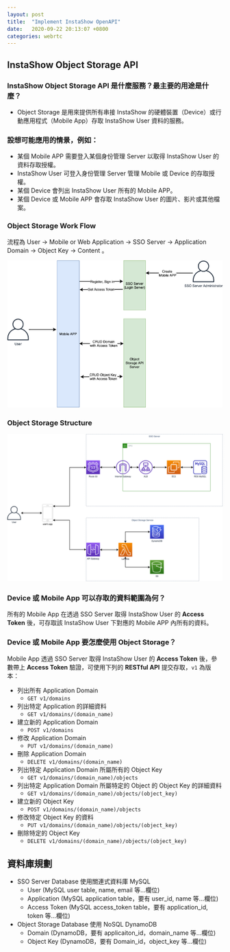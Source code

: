 ```yaml
---
layout: post
title:  "Implement InstaShow OpenAPI"
date:   2020-09-22 20:13:07 +0800
categories: webrtc
---
```


## InstaShow Object Storage API

### InstaShow Object Storage API 是什麼服務？最主要的用途是什麼？

* Object Storage 是用來提供所有串接 InstaShow 的硬體裝置（Device）或行動應用程式（Mobile App）存取 InstaShow User 資料的服務。

### 設想可能應用的情景，例如：

* 某個 Mobile APP 需要登入某個身份管理 Server 以取得 InstaShow User 的資料存取授權。
* InstaShow User 可登入身份管理 Server 管理 Mobile 或 Device 的存取授權。
* 某個 Device 會列出 InstaShow User 所有的 Mobile APP。
* 某個 Device 或 Mobile APP 會存取 InstaShow User 的圖片、影片或其他檔案。

### Object Storage Work Flow
流程為 User -> Mobile or Web Application -> SSO Server -> Application Domain -> Object Key -> Content 。


![Work Flow](/assets/open-api/work-flow.png)

### Object Storage Structure

![Structure](/assets/open-api/structure.png)

<!-- 架構中每個項目的用途為：

* P.Cloud User 在 SSO 註冊，登入，取得 Access Token
* P.Cloud Application：需要在 SSO 後台建立 Application
* P.Cloud Application 旗下可能會有多個 Application Domain，代表所屬的功能
* Application Domain 旗下可能會有多個 Object Key，代表存取某個 Resource 的連結，例如 S3，或 DynamoDB 某個 Table 的欄位裡的 json
* Content 表示經由 `/<User>/<Application>/<Application Domain>/<Object Key>` 組合出的 path，所存取的內容
  * Ex: `/Ben/ipcam/monitor/motion_detection_201702171630`
![image alt text](meeting-image-1.jpg) -->

<!-- ##### 內部備註

* Benjamin 繪製的概念圖 @ 2017-02-15 （圖待補）
* 原本 Benjamin 的概念設計可以同時支援 Per User 及 Per Device 的儲存方式，但現階段應該只需要 Per User 類的就夠了。 -->

### Device 或 Mobile App 可以存取的資料範圍為何？

所有的 Mobile App 在透過 SSO Server 取得 InstaShow User 的 **Access Token** 後，可存取該 InstaShow User 下對應的 Mobile APP 內所有的資料。

### Device 或 Mobile App 要怎麼使用 Object Storage？

Mobile App 透過 SSO Server 取得 InstaShow User 的 **Access Token** 後，參數帶上 **Access Token** 驗證，可使用下列的 **RESTful API** 提交存取，`v1` 為版本：

* 列出所有 Application Domain
  * `GET v1/domains`
* 列出特定 Application 的詳細資料
  * `GET v1/domains/(domain_name)`
* 建立新的 Application Domain
  * `POST v1/domains`
* 修改 Application Domain
  * `PUT v1/domains/(domain_name)`
* 刪除 Application Domain
  * `DELETE v1/domains/(domain_name)`
* 列出特定 Application Domain 所屬所有的 Object Key
  * `GET v1/domains/(domain_name)/objects`
* 列出特定 Application Domain 所屬特定的 Object 的 Object Key 的詳細資料
  * `GET v1/domains/(domain_name)/objects/(object_key)`
* 建立新的 Object Key
  * `POST v1/domains/(domain_name)/objects`
* 修改特定 Object Key 的資料
  * `PUT v1/domains/(domain_name)/objects/(object_key)`
* 刪除特定的 Object Key
  * `DELETE v1/domains/(domain_name)/objects/(object_key)`


## 資料庫規劃

* SSO Server Database 使用關連式資料庫 MySQL
  * User (MySQL user table, name, email 等...欄位)
  * Application (MySQL application table，要有 user_id, name 等...欄位)
  * Access Token (MySQL access_token table，要有 application_id, token 等...欄位)
* Object Storage Database 使用 NoSQL DynamoDB
  * Domain (DynamoDB，要有 applicaiton_id，domain_name 等...欄位)
  * Object Key (DynamoDB，要有 Domain_id，object_key 等...欄位)









